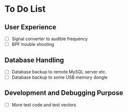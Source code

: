 # To Do List

## User Experience

- [ ] Signal converter to audible frequency
- [ ] BPF trouble shooting

## Database Handling

- [ ] Database backup to remote MySQL server etc.
- [ ] Database backup to some USB memory dongle

## Development and Debugging Purpose

- [ ] More test code and test vectors
